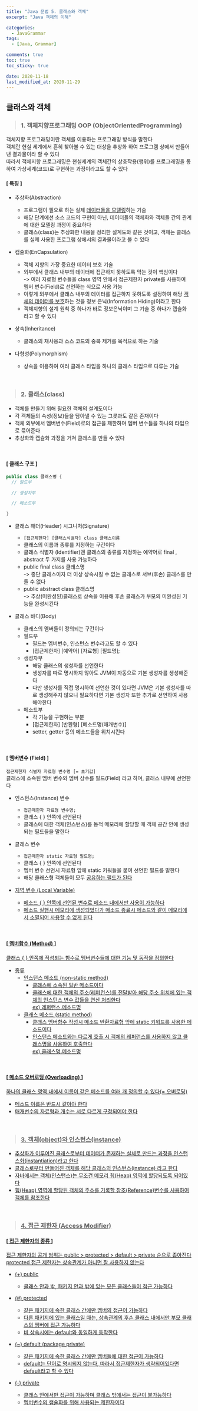 ```yaml
---
title: "Java 문법 5. 클래스와 객체"
excerpt: "Java 객체의 이해"

categories:
  - JavaGrammar
tags:
  - [Java, Grammar]

comments: true
toc: true
toc_sticky: true

date: 2020-11-18
last_modified_at: 2020-11-29
---
```


## 클래스와 객체

> ### 1. 객체지향프로그래밍 OOP (ObjectOrientedProgramming)

객체지향 프로그래밍이란 객체를 이용하는 프로그래밍 방식을 말한다  
객체란 현실 세계에서 흔히 찾아볼 수 있는 대상을 추상화 하여 프로그램 상에서 만들어낸 결과물이라 할 수 있다  
따라서 객체지향 프로그래밍은 현실세계의 객체간의 상호작용(행위)를 프로그래밍을 통하여 가상세계(코드)로 구현하는 과정이라고도 할 수 있다

#### [ 특징 ]

- 추상화(Abstraction)

  - 프로그램이 필요로 하는 실제 <u>데이터들을 모델링</u>하는 기술
  - 해당 단계에선 소스 코드의 구현이 아닌, 데이터들의 객체화와 객체들 간의 관계에 대한 모델링 과정이 중요하다
  - 클래스(class)는 추상화한 내용을 정리한 설계도와 같은 것이고, 객체는 클래스를 실제 사용한 프로그램 상에서의 결과물이라고 볼 수 있다

- 캡슐화(EnCapsulation)

  - 객체 지향의 가장 중요한 데이터 보호 기술
  - 외부에서 클래스 내부의 데이터에 접근하지 못하도록 막는 것이 핵심이다  
    -> 여러 자료형 변수들을 class 영역 안에서 접근제한자 private를 사용하여 멤버 변수(Field)로 선언하는 식으로 사용 가능
  - 이렇게 외부에서 클래스 내부의 데이터를 접근하지 못하도록 설정하여 해당 <u>객체의 데이터를 보호</u>하는 것을 정보 은닉(Information Hiding)이라고 한다
  - 객체지향의 설계 원칙 중 하나가 바로 정보은닉이며 그 기술 중 하나가 캡슐화 라고 할 수 있다

- 상속(Inheritance)

  - 클래스의 재사용과 소스 코드의 중복 제거를 목적으로 하는 기술

- 다형성(Polymorphism)

  - 상속을 이용하여 여러 클래스 타입을 하나의 클래스 타입으로 다루는 기술

<br>

> ### 2. 클래스(class)

- 객체를 만들기 위해 필요한 객체의 설계도이다
- 각 객체들의 속성(정보)들을 담아낼 수 있는 그릇과도 같은 존재이다
- 객체 외부에서 멤버변수(Field)로의 접근을 제한하며 멤버 변수들을 하나의 타입으로 묶어준다
- 추상화와 캡슐화 과정을 거쳐 클래스를 만들 수 있다

<br>

#### [ 클래스 구조 ]

```java
public class 클래스명 {
  // 필드부

  // 생성자부

  // 메소드부

}

```

- 클래스 해더(Header) 시그니처(Signature)

  - `[접근제한자] [클래스식별자] class 클래스이름`
  - 클래스의 이름과 종류를 지정하는 구간이다
  - 클래스 식별자 (Identifier)엔 클래스의 종류를 지정하는 예약어로 final , abstract 두 가지를 사용 가능하다
  - public final class 클래스명  
     -> 종단 클래스이자 더 이상 상속시킬 수 없는 클래스로 서브(후손) 클래스를 만들 수 없다
  - public abstract class 클래스명  
    -> 추상(미완성된)클래스로 상속을 이용해 후손 클래스가 부모의 미완성된 기능을 완성시킨다

- 클래스 바디(Body)

  - 클래스의 멤버들이 정의되는 구간이다
  - 필드부
    - 필드는 멤버변수, 인스턴스 변수라고도 할 수 있다
    - [접근제한자] [예약어] [자료형] [필드명];
  - 생성자부
    - 해당 클래스의 생성자를 선언한다
    - 생성자를 따로 명시하지 않아도 JVM이 자동으로 기본 생성자를 생성해준다
    - 다만 생성자를 직접 명시하여 선언한 것이 있다면 JVM은 기본 생성자를 따로 생성해주지 않으니 필요하다면 기본 생성자 또한 추가로 선언하여 사용해야한다
  - 메소드부
    - 각 기능을 구현하는 부분
    - [접근제한자] [반환형] [메소드명(매개변수)]
    - setter, getter 등의 메소드들을 위치시킨다

<br>

#### [ 멤버변수 (Field) ]

`접근제한자 식별자 자료형 변수명 [= 초기값]`  
클래스에 소속된 멤버 변수와 멤버 상수를 필드(Field) 라고 하며, 클래스 내부에 선언한다

- 인스턴스(Instance) 변수

  - `접근제한자 자료형 변수명;`
  - 클래스 { } 안쪽에 선언된다
  - 클래스에 대한 객체(인스턴스)를 동적 메모리에 할당할 때 객체 공간 안에 생성되는 필드들을 말한다

- 클래스 변수

  - `접근제한자 static 자료형 필드명;`
  - 클래스 { } 안쪽에 선언된다
  - 멤버 변수 선언시 자료형 앞에 static 키워들을 붙여 선언한 필드를 말한다
  - 해당 클래스형 객체들이 모두 <u>공유<u>하는 필드가 된다

- 지역 변수 (Local Variable)

  - 메소드 { } 안쪽에 선언된 변수로 메소드 내에서만 사용이 가능하다
  - 메소드 실행시 메모리에 생성되었다가 메소드 종료시 메소드와 같이 메모리에서 소멸되어 사용할 수 없게 된다

<br>

#### [ 멤버함수 (Method) ]

클래스 { } 안쪽에 작성되는 함수로 멤버변수들에 대한 기능 및 동작을 정의한다

- 종류
  - 인스턴스 메소드 (non-static method)
    - 클래스에 소속된 일반 메소드이다
    - 클래스에 대한 객체의 주소(레퍼런스)를 전달받아 해당 주소 위치에 있는 객체의 인스턴스 변수 값들을 연산 처리한다  
      ex) 레퍼런스.메소드명
  - 클래스 메소드 (static method)
    - 클래스 멤버함수 작성시 메소드 반환자료형 앞에 static 키워드를 사용한 메소드이다
    - 인스턴스 메소드와는 다르게 호출 시 객체의 레퍼런스를 사용하지 않고 클래스명을 사용하여 호출한다  
      ex) 클래스명.메소드명

<br>

#### [ 메소드 오버로딩 (Overloading) ]

하나의 클래스 영역 내에서 이름이 같은 메소드를 여러 개 정의할 수 있다(= 오버로딩)

- 메소드 이름은 반드시 같아야 한다
- 매개변수의 자료형과 개수는 서로 다르게 구정되어야 한다

<br>

> ### 3. 객체(object)와 인스턴스(instance)

- 추상화가 이루어진 클래스로부터 데이터가 존재하는 실체로 만드는 과정을 인스턴스화(instantiation)라고 한다
- 클래스로부터 만들어진 객체를 해당 클래스의 인스턴스(instance) 라고 한다
- 자바에서는 객체(인스턴스)는 무조건 메모리 힙(Heap) 영역에 할당되도록 되어있다
- 힙(Heap) 영역에 할당된 객체의 주소를 기록할 참조(Reference)변수를 사용하여 객체를 참조한다

<br>

> ### 4. 접근 제한자 (Access Modifier)

#### [ 접근 제한자의 종류 ]

접근 제한자의 공개 범위는 public > protected > default > private 순으로 좁아진다 protected 접근 제한자는 상속관계가 아니면 잘 사용하지 않는다

- (+) public

  - 클래스 안과 밖, 패키지 안과 밖에 있는 <u>모든 클래스</u>들이 접근 가능하다

- (#) protected

  - 같은 패키지에 속한 클래스 간에만 멤버의 접근이 가능하다
  - 다른 패키지에 있는 클래스일 때는, <u>상속관계</u>의 후손 클래스 내에서만 부모 클래스의 멤버에 접근 가능하다
  - 비 상속시에는 default와 동일하게 동작한다

- (~) default (package private)

  - <u>같은 패키지</u>에 속한 클래스 간에만 멤버들에 대한 접근이 가능하다
  - default는 단어로 명시되지 않는다, 따라서 접근제한자가 생략되어있다면 default라고 할 수 있다

- (-) private

  - <u>클래스 안</u>에서만 접근이 가능하며 클래스 밖에서는 접근이 불가능하다
  - 멤버변수의 캡슐화를 위해 사용되는 제한자이다

<br>

